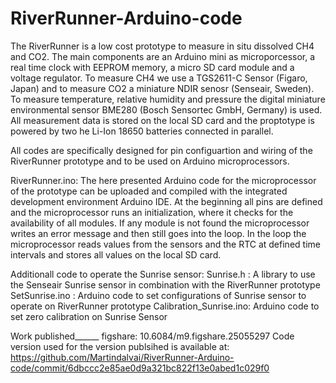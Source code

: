# RiverRunner-Arduino-code
The RiverRunner is a low cost prototype to measure in situ dissolved CH4 and CO2. The main components are an Arduino mini as microporcessor, a real time clock with EEPROM memory, a micro SD card module and a voltage regulator. To measure CH4 we use a TGS2611-C Sensor (Figaro, Japan) and to measure CO2 a miniature NDIR senosr (Senseair, Sweden). To measure temperature, relative humidity and pressure the digital miniature environmental sensor BME280 (Bosch Sensortec GmbH, Germany) is used. All measurement data is stored on the local SD card and the proptotype is powered by two he Li-Ion 18650 batteries connected in parallel.

All codes are specifically designed for pin configuartion and wiring of the RiverRunner prototype and to be used on Arduino microprocessors.

RiverRunner.ino: The here presented Arduino code for the microprocessor of the prototype can be uploaded and compiled with the integrated development environment Arduino IDE.
At the beginning all pins are defined and the microprocessor runs an initialization, where it checks for the availability of all modules. If any module is not found the microprocessor writes an error message and then still goes into the loop. In the loop the microprocessor reads values from the sensors and the RTC at defined time intervals and stores all values on the local SD card.

Additionall code to operate the Sunrise sensor:
Sunrise.h              : A library to use the Senseair Sunrise sensor in combination with the RiverRunner prototype
SetSunrise.ino         : Arduino code to set configurations of Sunrise sensor to operate on RiverRunner prototype
Calibration_Sunrise.ino: Arduino code to set zero calibration on Sunrise Sensor

Work published______
figshare: 10.6084/m9.figshare.25055297
Code version used for the version publsihed is available at: 
https://github.com/Martindalvai/RiverRunner-Arduino-code/commit/6dbccc2e85ae0d9a321bc822f13e0abed1c029f0

